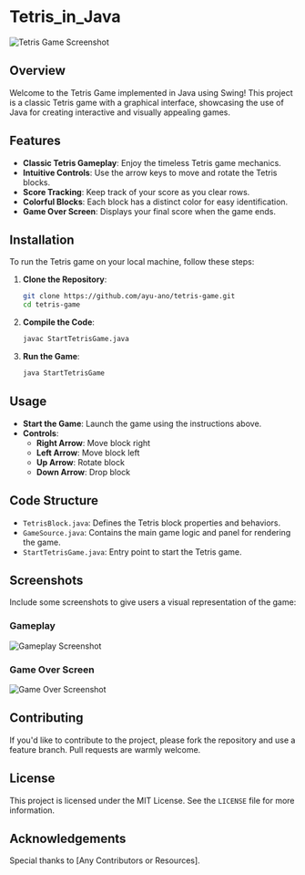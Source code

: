 # Tetris_in_Java

![Tetris Game Screenshot](Tetris_in_Java\Tetris\out\tetris.png)

## Overview
Welcome to the Tetris Game implemented in Java using Swing! This project is a classic Tetris game with a graphical interface, showcasing the use of Java for creating interactive and visually appealing games.

## Features
- **Classic Tetris Gameplay**: Enjoy the timeless Tetris game mechanics.
- **Intuitive Controls**: Use the arrow keys to move and rotate the Tetris blocks.
- **Score Tracking**: Keep track of your score as you clear rows.
- **Colorful Blocks**: Each block has a distinct color for easy identification.
- **Game Over Screen**: Displays your final score when the game ends.

## Installation
To run the Tetris game on your local machine, follow these steps:

1. **Clone the Repository**:
    ```bash
    git clone https://github.com/ayu-ano/tetris-game.git
    cd tetris-game
    ```

2. **Compile the Code**:
    ```bash
    javac StartTetrisGame.java
    ```

3. **Run the Game**:
    ```bash
    java StartTetrisGame
    ```

## Usage
- **Start the Game**: Launch the game using the instructions above.
- **Controls**:
    - **Right Arrow**: Move block right
    - **Left Arrow**: Move block left
    - **Up Arrow**: Rotate block
    - **Down Arrow**: Drop block

## Code Structure
- `TetrisBlock.java`: Defines the Tetris block properties and behaviors.
- `GameSource.java`: Contains the main game logic and panel for rendering the game.
- `StartTetrisGame.java`: Entry point to start the Tetris game.

## Screenshots
Include some screenshots to give users a visual representation of the game:

### Gameplay
![Gameplay Screenshot](path/to/gameplay-screenshot.png)

### Game Over Screen
![Game Over Screenshot](path/to/gameover-screenshot.png)

## Contributing
If you'd like to contribute to the project, please fork the repository and use a feature branch. Pull requests are warmly welcome.

## License
This project is licensed under the MIT License. See the `LICENSE` file for more information.

## Acknowledgements
Special thanks to [Any Contributors or Resources].
